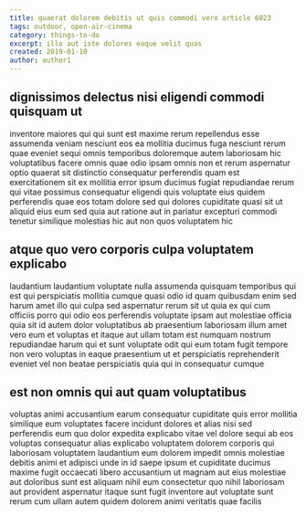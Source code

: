 ```yaml
---
title: quaerat dolorem debitis ut quis commodi vero article 6023
tags: outdoor, open-air-cinema
category: things-to-do
excerpt: illo aut iste dolores eaque velit quas
created: 2019-01-10
author: author1
---
```


## dignissimos delectus nisi eligendi commodi quisquam ut

inventore maiores qui qui sunt est maxime rerum repellendus esse assumenda veniam nesciunt eos ea mollitia ducimus fuga nesciunt rerum quae eveniet sequi omnis temporibus doloremque autem laboriosam hic voluptatibus facere omnis quae odio ipsam omnis non et rerum aspernatur optio quaerat sit distinctio consequatur perferendis quam est exercitationem sit ex mollitia error ipsum ducimus fugiat repudiandae rerum qui vitae possimus consequatur eligendi quis voluptate eius quidem perferendis quae eos totam dolore sed qui dolores cupiditate quasi sit ut aliquid eius eum sed quia aut ratione aut in pariatur excepturi commodi tenetur similique molestias hic aut non quos voluptatem hic

## atque quo vero corporis culpa voluptatem explicabo

laudantium laudantium voluptate nulla assumenda quisquam temporibus qui est qui perspiciatis mollitia cumque quasi odio id quam quibusdam enim sed harum amet illo qui culpa sed aspernatur rerum sit ut quia ex qui cum officiis porro qui odio eos perferendis voluptate ipsam aut molestiae officia quia sit id autem dolor voluptatibus ab praesentium laboriosam illum amet vero eum et voluptas et itaque aut ullam totam est numquam nostrum repudiandae harum qui et sunt voluptate odit qui eum totam fugit tempore non vero voluptas in eaque praesentium ut et perspiciatis reprehenderit eveniet vel non beatae perspiciatis quia qui in consequatur cumque

## est non omnis qui aut quam voluptatibus

voluptas animi accusantium earum consequatur cupiditate quis error mollitia similique eum voluptates facere incidunt dolores et alias nisi sed perferendis eum quo dolor expedita explicabo vitae vel dolore sequi ab eos voluptas consequatur alias explicabo voluptatem dolorem corporis qui laboriosam voluptatem laudantium eum dolorem impedit omnis molestiae debitis animi et adipisci unde in id saepe ipsum et cupiditate ducimus maxime fugit occaecati libero accusantium ut magnam aut eius molestiae aut doloribus sunt est aliquam nihil eum consectetur quo nihil laboriosam aut provident aspernatur itaque sunt fugit inventore aut voluptate sunt rerum cum ullam autem quidem dolorem animi veritatis quae facilis
